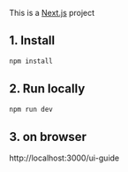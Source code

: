 This is a [Next.js](https://nextjs.org/) project

## 1. Install

```bash
npm install
```

## 2. Run locally

```bash
npm run dev
```

## 3. on browser

http://localhost:3000/ui-guide
